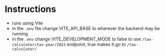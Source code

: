 # Instructions
- runs using Vite
- in the `.env` file change VITE_API_BASE to wherever the backend may be running
- in the `.env` change VITE_DEVELOPMENT_MODE to false to use `/tax-calculator/tax-year/2022` endpoint, true makes it go to `/tax-calculator/`
